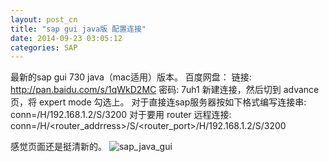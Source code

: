 ```yaml
---
layout: post_cn
title: "sap gui java版 配置连接"
date: 2014-09-23 03:05:12
categories: SAP
---
```


最新的sap gui 730 java（mac适用）版本。
百度网盘：
链接: http://pan.baidu.com/s/1qWkD2MC 密码: 7uh1
新建连接，然后切到 advance 页，将 expert mode 勾选上。
对于直接连sap服务器按如下格式编写连接串:
    conn=/H/192.168.1.2/S/3200
对于要用 router 远程连接:
    conn=/H/<router_addrress>/S/<router_port>/H/192.168.1.2/S/3200

感觉页面还是挺清新的。
![sap_java_gui](http://picforxyjp.qiniudn.com/sap%20gui%20java2014-09-23%2020.12.42.png)
